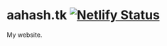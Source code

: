 # aahash.tk [![Netlify Status](https://api.netlify.com/api/v1/badges/b353e265-6ece-40eb-b3af-8b74827caad9/deploy-status)](https://app.netlify.com/sites/aahash/deploys)
My website.
